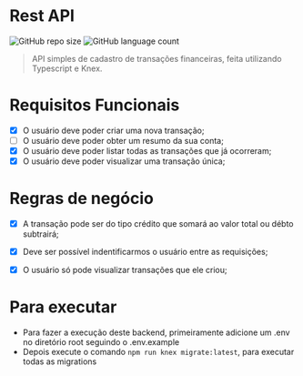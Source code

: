 # Rest API

![GitHub repo size](https://img.shields.io/github/repo-size/pedrocmoreira/rest_api?style=for-the-badge)
![GitHub language count](https://img.shields.io/github/languages/count/pedrocmoreira/rest_api?style=for-the-badge)

> API simples de cadastro de transações financeiras, feita utilizando Typescript e Knex. 


# Requisitos Funcionais 

- [x] O usuário deve poder criar uma nova transação;
- [ ] O usuário deve poder obter um resumo da sua conta;
- [x] O usuário deve poder listar todas as transações que já ocorreram;
- [x] O usuário deve poder visualizar uma transação única;

# Regras de negócio

- [x] A transação pode ser do tipo crédito que somará ao valor total ou débto subtrairá;
- [x] Deve ser possível indentificarmos o usuário entre as requisições;
- [x] O usuário só pode visualizar transações que ele criou;


# Para executar

  - Para fazer a execução deste backend, primeiramente adicione um .env no diretório root seguindo o .env.example
  - Depois execute o comando `npm run knex migrate:latest`, para executar todas as migrations
